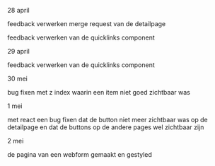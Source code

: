 28 april

feedback verwerken merge request van de detailpage

feedback verwerken van de quicklinks component

29 april

feedback verwerken van de quicklinks component

30 mei

bug fixen met z index waarin een item niet goed zichtbaar was



1 mei

met react een bug fixen dat de button niet meer zichtbaar was op de detailpage en dat de buttons op de andere pages wel zichtbaar zijn

2 mei

de pagina van een webform gemaakt en gestyled 



